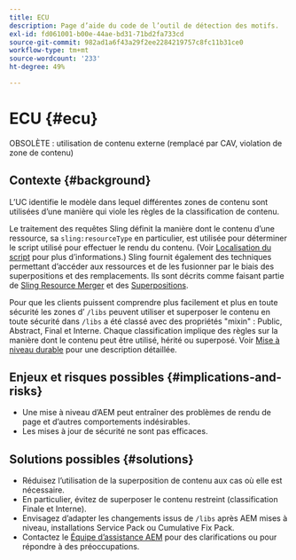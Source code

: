 ```yaml
---
title: ECU
description: Page d’aide du code de l’outil de détection des motifs.
exl-id: fd061001-b00e-44ae-bd31-71bd2fa733cd
source-git-commit: 982ad1a6f43a29f2ee2284219757c8fc11b31ce0
workflow-type: tm+mt
source-wordcount: '233'
ht-degree: 49%

---
```


# ECU {#ecu}

OBSOLÈTE : utilisation de contenu externe (remplacé par CAV, violation de zone de contenu)

## Contexte {#background}

L’UC identifie le modèle dans lequel différentes zones de contenu sont utilisées d’une manière qui viole les règles de la classification de contenu.

Le traitement des requêtes Sling définit la manière dont le contenu d’une ressource, sa `sling:resourceType` en particulier, est utilisée pour déterminer le script utilisé pour effectuer le rendu du contenu. (Voir [Localisation du script](https://experienceleague.adobe.com/en/docs/experience-manager-65/content/implementing/developing/introduction/the-basics#locating-the-script) pour plus d’informations.) Sling fournit également des techniques permettant d’accéder aux ressources et de les fusionner par le biais des superpositions et des remplacements. Ils sont décrits comme faisant partie de [Sling Resource Merger](https://experienceleague.adobe.com/en/docs/experience-manager-65/content/implementing/developing/platform/sling-resource-merger) et des [Superpositions](https://experienceleague.adobe.com/en/docs/experience-manager-65/content/implementing/developing/platform/overlays).

Pour que les clients puissent comprendre plus facilement et plus en toute sécurité les zones d’ `/libs` peuvent utiliser et superposer le contenu en toute sécurité dans `/libs` a été classé avec des propriétés &quot;mixin&quot; : Public, Abstract, Final et Interne. Chaque classification implique des règles sur la manière dont le contenu peut être utilisé, hérité ou superposé. Voir [Mise à niveau durable](https://experienceleague.adobe.com/en/docs/experience-manager-65/content/implementing/deploying/upgrading/sustainable-upgrades) pour une description détaillée.

## Enjeux et risques possibles {#implications-and-risks}

* Une mise à niveau d’AEM peut entraîner des problèmes de rendu de page et d’autres comportements indésirables.
* Les mises à jour de sécurité ne sont pas efficaces.

## Solutions possibles {#solutions}

* Réduisez l’utilisation de la superposition de contenu aux cas où elle est nécessaire.
* En particulier, évitez de superposer le contenu restreint (classification Finale et Interne).
* Envisagez d’adapter les changements issus de `/libs` après AEM mises à niveau, installations Service Pack ou Cumulative Fix Pack.
* Contactez le [Équipe d’assistance AEM](https://helpx.adobe.com/fr/enterprise/using/support-for-experience-cloud.html) pour des clarifications ou pour répondre à des préoccupations.

